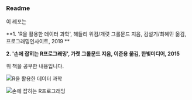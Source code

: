 ### Readme

이 레포는   

**1. 'R을 활용한 데이터 과학', 해들리 위컴/개럿 그롤문드 지음, 김설기/최혜민 옮김, 프로그래밍인사이트, 2019  **

**2. '손에 잡히는 R프로그래밍', 가렛 그롤문드 지음, 이준용 옮김, 한빛미디어, 2015**

위 책을 공부한 내용입니다.

![R을 활용한 데이터 과학](https://contents.kyobobook.co.kr/sih/fit-in/458x0/pdt/9788966262359.jpg)

![손에 잡히는 R프로그래밍](https://contents.kyobobook.co.kr/sih/fit-in/458x0/pdt/9788968481642.jpg)